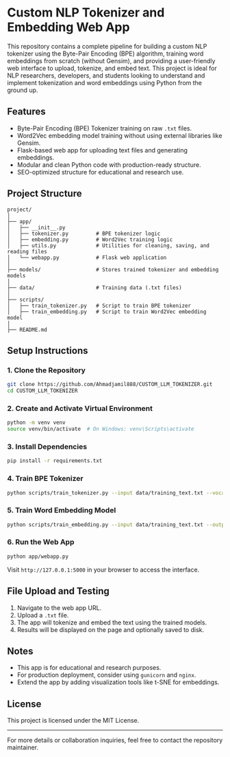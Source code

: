 # Custom NLP Tokenizer and Embedding Web App

This repository contains a complete pipeline for building a custom NLP tokenizer using the Byte-Pair Encoding (BPE) algorithm, training word embeddings from scratch (without Gensim), and providing a user-friendly web interface to upload, tokenize, and embed text. This project is ideal for NLP researchers, developers, and students looking to understand and implement tokenization and word embeddings using Python from the ground up.

##  Features

- Byte-Pair Encoding (BPE) Tokenizer training on raw `.txt` files.
- Word2Vec embedding model training without using external libraries like Gensim.
- Flask-based web app for uploading text files and generating embeddings.
- Modular and clean Python code with production-ready structure.
- SEO-optimized structure for educational and research use.

##  Project Structure

```
project/
│
├── app/
│   ├── __init__.py
│   ├── tokenizer.py         # BPE tokenizer logic
│   ├── embedding.py         # Word2Vec training logic
│   ├── utils.py             # Utilities for cleaning, saving, and reading files
│   └── webapp.py            # Flask web application
│
├── models/                  # Stores trained tokenizer and embedding models
│
├── data/                    # Training data (.txt files)
│
├── scripts/
│   ├── train_tokenizer.py   # Script to train BPE tokenizer
│   ├── train_embedding.py   # Script to train Word2Vec embedding model
│
├── README.md
```

##  Setup Instructions

### 1. Clone the Repository

```bash
git clone https://github.com/Ahmadjamil888/CUSTOM_LLM_TOKENIZER.git
cd CUSTOM_LLM_TOKENIZER
```

### 2. Create and Activate Virtual Environment

```bash
python -m venv venv
source venv/bin/activate  # On Windows: venv\Scripts\activate
```

### 3. Install Dependencies

```bash
pip install -r requirements.txt
```

### 4. Train BPE Tokenizer

```bash
python scripts/train_tokenizer.py --input data/training_text.txt --vocab_size 1000 --output models/tokenizer.json
```

### 5. Train Word Embedding Model

```bash
python scripts/train_embedding.py --input data/training_text.txt --output models/word2vec_model.json
```

### 6. Run the Web App

```bash
python app/webapp.py
```

Visit `http://127.0.0.1:5000` in your browser to access the interface.

##  File Upload and Testing

1. Navigate to the web app URL.
2. Upload a `.txt` file.
3. The app will tokenize and embed the text using the trained models.
4. Results will be displayed on the page and optionally saved to disk.

##  Notes

- This app is for educational and research purposes.
- For production deployment, consider using `gunicorn` and `nginx`.
- Extend the app by adding visualization tools like t-SNE for embeddings.

##  License

This project is licensed under the MIT License.

---

For more details or collaboration inquiries, feel free to contact the repository maintainer.
